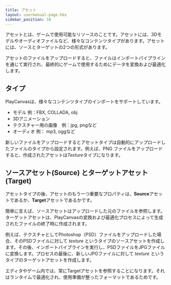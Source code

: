 ```yaml
---
title: アセット
layout: usermanual-page.hbs
sidebar_position: 10
---
```


アセットとは、ゲームで使用可能なリソースのことです。アセットには、3Dモデルやオーディオファイルなど、様々なコンテンツタイプがあります。アセットには、ソースとターゲットの2つの形式があります。

アセットのファイルをアップロードすると、ファイルはインポートパイプラインを通じて実行され、最終的にゲームで使用するためにデータを変換および最適化します。

## タイプ

PlayCanvasは、様々なコンテンツタイプのインポートをサポートしています。

* モデル 例：FBX, COLLADA, obj
* 3Dアニメーション
* テクスチャー用の画像　例：jpg, pngなど
* オーディオ 例： mp3, oggなど

新しいファイルをアップロードするとアセットタイプは自動的にアップロードしたファイルのタイプから設定されます。例えば、PNG ファイルをアップロードすると、作成されたアセットは*Texture*タイプになります。
 

## ソースアセット(Source) とターゲットアセット(Target)

アセットタイプの後、アセットのもう一つ重要なプロパティは、**Source**アセットであるか、**Target**アセットであるかです。

簡単に言えば、ソースアセットはアップロードした元のファイルを参照します。ターゲットアセットは、PlayCanvasの変換および最適化プロセスによって生成されたファイルの終了時に作成されます。

例えば、テクスチャとしてPhotoshop（PSD）ファイルをアップロードした場合、そのPSDファイルに対して *texture* というタイプのソースアセットを作成します。その後、インポートパイプラインを実行し、PSDファイルをJPGファイルに変換します。プロセスの最後に、新しいJPGファイルに対して *texture* というタイプのターゲットアセットを作成します。

エディタやゲーム内では、常にTargetアセットを参照することになります。それはランタイムで最適化され、使用準備が整ったフォーマットであるためです。
